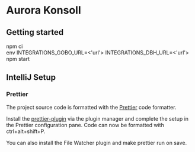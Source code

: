 # Aurora Konsoll

## Getting started

npm ci <br />
env INTEGRATIONS_GOBO_URL=<'url'> INTEGRATIONS_DBH_URL=<'url'> npm start

## IntelliJ Setup

### Prettier

The project source code is formatted with the [Prettier](https://prettier.io/) code formatter.

Install the [prettier-plugin](https://plugins.jetbrains.com/plugin/10456-prettier) via the plugin manager and complete the setup in the Prettier configuration pane. Code can now be formatted with ctrl+alt+shift+P.

You can also install the File Watcher plugin and make prettier run on save.
